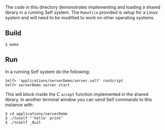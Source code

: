 The code in this directory demonstrates implementing and loading a shared library in a running Self system. The `Makefile` provided is setup for a Linux system and will need to be modified to work on other operating systems.

## Build

    $ make

## Run

In a running Self system do the following:

    Self> 'applications/serverDemo/server.self' runScript
    Self> serverDemo server start

This will block inside the C `accept` function implemented in the shared library. In another terminal window you can send Self commands to this instance with:

    $ cd applications/serverDemo
    $ ./toself "'hello' print"
    $ ./toself _Quit

